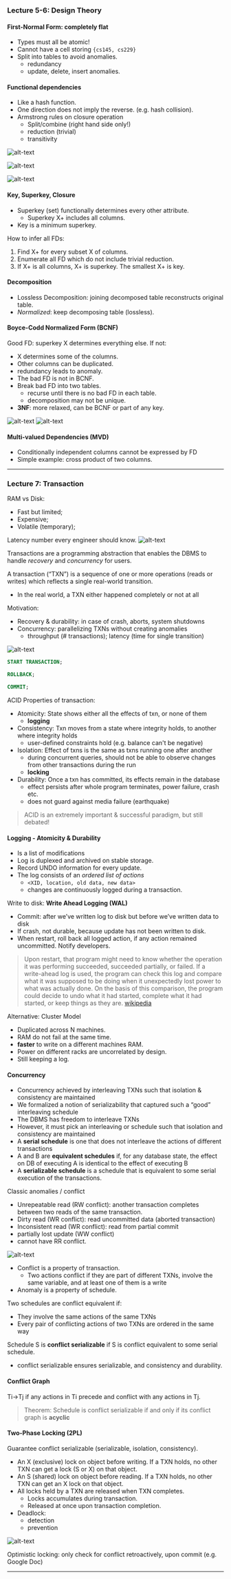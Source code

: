 ### Lecture 5-6: Design Theory
#### First-Normal Form: completely flat
  - Types must all be atomic!
  - Cannot have a cell storing `{cs145, cs229}`
  - Split into tables to avoid anomalies.
    * redundancy
    * update, delete, insert anomalies.

#### Functional dependencies
* Like a hash function.
* One direction does not imply the reverse. (e.g. hash collision).
* Armstrong rules on closure operation
  - Split/combine (right hand side only!)
  - reduction (trivial)
  - transitivity

![alt-text](assets/fdependency.png)

![alt-text](assets/Armstrong.png)

![alt-text](assets/closure.png)

#### Key, Superkey, Closure
* Superkey (set) functionally determines every other attribute.
  - Superkey X+ includes all columns.
* Key is a minimum superkey.

How to infer all FDs:
1. Find X+ for every subset X of columns.
2. Enumerate all FD which do not include trivial reduction.
3. If X+ is all columns, X+ is superkey. The smallest X+ is key.

#### Decomposition
* Lossless Decomposition: joining decomposed table reconstructs original table.
* *Normalized*: keep decomposing table (lossless).

#### Boyce-Codd Normalized Form (BCNF)
Good FD: superkey X determines everything else. If not:
* X determines some of the columns.
* Other columns can be duplicated.
* redundancy leads to anomaly.  
* The bad FD is not in BCNF.
* Break bad FD into two tables.
  - recurse until there is no bad FD in each table.
  - decomposition may not be unique.
* **3NF**: more relaxed, can be BCNF or part of any key.

![alt-text](assets/bcnf.png)
![alt-text](assets/bcnf_eg.png)

#### Multi-valued Dependencies (MVD)
* Conditionally independent columns cannot be expressed by FD
* Simple example: cross product of two columns.

___
### Lecture 7: Transaction
RAM vs Disk:
* Fast but limited;
* Expensive;
* Volatile (temporary);

Latency number every engineer should know.
![alt-text](assets/latency.png)

Transactions are a programming abstraction that enables the DBMS to handle *recovery* and *concurrency* for users.

A transaction (“TXN”) is a sequence of one or more operations (reads or writes) which reflects a single real-world transition.
*  In the real world, a TXN either happened completely or not at all

Motivation:
* Recovery & durability: in case of crash, aborts, system shutdowns
* Concurrency: parallelizing TXNs without creating anomalies
  - throughput (# transactions); latency (time for single transition)

![alt-text](assets/tnx_model.png)


```SQL
START TRANSACTION;

ROLLBACK;

COMMIT;
```

ACID Properties of transaction:
* Atomicity: State shows either all the effects of txn, or none of them
  - **logging**
* Consistency: Txn moves from a state where integrity holds, to another where integrity holds
  - user-defined constraints hold (e.g. balance can't be negative)
* Isolation: Effect of txns is the same as txns running one after another
  - during concurrent queries, should not be able to observe changes from other transactions during the run
  - **locking**
* Durability: Once a txn has committed, its effects remain in the database
  - effect persists after whole program terminates, power failure, crash etc.
  - does not guard against media failure (earthquake)

> ACID is an extremely important & successful paradigm, but still debated!

#### Logging - Atomicity & Durability
* Is a list of modifications
* Log is duplexed and archived on stable storage.
* Record UNDO information for every update.
* The log consists of an *ordered list of actions*
  - `<XID, location, old data, new data>`
  - changes are continuously logged during a transaction.

Write to disk: **Write Ahead Logging (WAL)**
* Commit: after we’ve written log to disk but before we’ve written data to disk
* If crash, not durable, because update has not been written to disk.
* When restart, roll back all logged action, if any action remained uncommitted. Notify developers.

> Upon restart, that program might need to know whether the operation it was performing succeeded, succeeded partially, or failed. If a write-ahead log is used, the program can check this log and compare what it was supposed to be doing when it unexpectedly lost power to what was actually done. On the basis of this comparison, the program could decide to undo what it had started, complete what it had started, or keep things as they are. [wikipedia](https://en.wikipedia.org/wiki/Write-ahead_logging)

Alternative: Cluster Model
* Duplicated across N machines.
* RAM do not fail at the same time.
* **faster** to write on a different machines RAM.
* Power on different racks are uncorrelated by design.
* Still keeping a log.

#### Concurrency
* Concurrency achieved by interleaving TXNs such that isolation & consistency are maintained
* We formalized a notion of serializability that captured such a “good” interleaving schedule
* The DBMS has freedom to interleave TXNs
* However, it must pick an interleaving or schedule such that isolation and consistency are maintained
* A **serial schedule** is one that does not interleave the actions of different transactions
* A and B are **equivalent schedules** if, for any database state, the effect on DB of executing A is identical to the effect of executing B
* A **serializable schedule** is a schedule that is equivalent to some serial execution of the transactions.

Classic anomalies / conflict
* Unrepeatable read (RW conflict): another transaction completes between two reads of the same transaction.
* Dirty read (WR conflict): read uncommitted data (aborted transaction)
* Inconsistent read (WR conflict): read from partial commit
* partially lost update (WW conflict)
* cannot have RR conflict.

![alt-text](assets/inconsistent_read.png)

* Conflict is a property of transaction.
  - Two actions conflict if they are part of different TXNs, involve the same variable, and at least one of them is a write
* Anomaly is a property of schedule.

Two schedules are conflict equivalent if:
* They involve the same actions of the same TXNs
* Every pair of conflicting actions of two TXNs are ordered in the same way

Schedule S is **conflict serializable** if S is conflict equivalent to some serial schedule.
* conflict serializable ensures serializable, and consistency and durability.

#### Conflict Graph
Ti→Tj if any actions in Ti precede and conflict with any actions in Tj.

>  Theorem: Schedule is conflict serializable if and only if its conflict graph is **acyclic**

#### Two-Phase Locking (2PL)
Guarantee conflict serializable (serializable, isolation, consistency).
* An X (exclusive) lock on object before writing. If a TXN holds, no other TXN can get a lock (S or X) on that object.
* An S (shared) lock on object before reading.  If a TXN holds, no other TXN can get an X lock on that object.
* All locks held by a TXN are released when TXN completes.
  - Locks accumulates during transaction.
  - Released at once upon transaction completion.
* Deadlock:
  - detection
  - prevention

![alt-text](assets/deadlock.png)

Optimistic locking: only check for conflict retroactively, upon commit (e.g. Google Doc)

___
